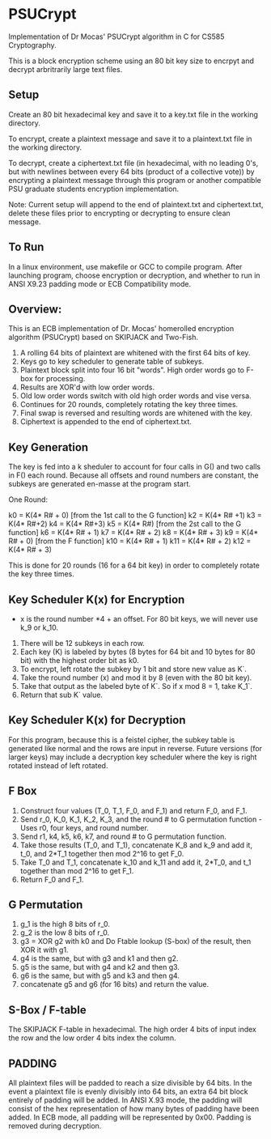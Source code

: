 # PSUCrypt
Implementation of Dr Mocas' PSUCrypt algorithm in C for CS585 Cryptography.

This is a block encryption scheme using an 80 bit key size to encrpyt and decrypt arbritrarily large text files. 

## Setup
Create an 80 bit hexadecimal key and save it to a key.txt file in the working directory.

To encrypt, create a plaintext message and save it to a plaintext.txt file in the working directory.

To decrypt, create a ciphertext.txt file (in hexadecimal, with no leading 0's, but with newlines between every 64 bits (product of a collective vote)) by encrypting a plaintext message through this program or another compatible PSU graduate students encryption implementation.

Note: Current setup will append to the end of plaintext.txt and ciphertext.txt, delete these files prior to encrypting or decrypting to ensure clean message.

## To Run
In a linux environment, use makefile or GCC to compile program. After launching program, choose encryption or decryption, and whether to run in ANSI X9.23 padding mode or ECB Compatibility mode.

## Overview:
This is an ECB implementation of Dr. Mocas' homerolled encryption algorithm (PSUCrypt) based on SKIPJACK and Two-Fish.
1. A rolling 64 bits of plaintext are whitened with the first 64 bits of key.
2. Keys go to key scheduler to generate table of subkeys.
3. Plaintext block split into four 16 bit "words". High order words go to F-box for processing.
4. Results are XOR'd with low order words. 
5. Old low order words switch with old high order words and vise versa.
6. Continues for 20 rounds, completely rotating the key three times.
7. Final swap is reversed and resulting words are whitened with the key.
8. Ciphertext is appended to the end of ciphertext.txt.

## Key Generation
The key is fed into a k sheduler to account for four calls in G() and two calls in F() each round. Because all offsets and round numbers are constant, the subkeys are generated en-masse at the program start.

One Round:

k0 = K(4* R# + 0)  [from the 1st call to the G function]
k2 = K(4* R# +1)
k3 = K(4* R#+2)
k4 = K(4* R#+3)
k5 = K(4* R#)      [from the 2st call to the G function]
k6 = K(4* R# + 1)
k7 = K(4* R# + 2)
k8 = K(4* R# + 3)
k9 = K(4* R# + 0)  [from the F function]
k10 = K(4* R# + 1)
k11 = K(4* R# + 2)
k12 = K(4* R# + 3)

This is done for 20 rounds (16 for a 64 bit key) in order to completely rotate the key three times.

## Key Scheduler K(x) for Encryption
* x is the round number *4 + an offset. For 80 bit keys, we will never use k_9 or k_10.
1. There will be 12 subkeys in each row.
2. Each key (K) is labeled by bytes (8 bytes for 64 bit and 10 bytes for 80 bit) with the highest order bit as k0.
3. To encrypt, left rotate the subkey by 1 bit and store new value as K\`.
4. Take the round number (x) and mod it by 8 (even with the 80 bit key). 
5. Take that output as the labeled byte of K\`. So if x mod 8 = 1, take K_1\`.
6. Return that sub K\` value.

## Key Scheduler K(x) for Decryption
For this program, because this is a feistel cipher, the subkey table is generated like normal and the rows are input in reverse. Future versions (for larger keys) may include a decryption key scheduler where the key is right rotated instead of left rotated.

## F Box
1. Construct four values (T_0, T_1, F_0, and F_1) and return F_0, and F_1.
2. Send r_0, K_0, K_1, K_2, K_3, and the round # to G permutation function - Uses r0, four keys, and round number.
3. Send r1, k4, k5, k6, k7, and round # to G permutation function.
4. Take those results (T_0, and T_1), concatenate K_8 and k_9 and add it, t_0, and 2\*T_1 together then mod 2^16 to get F_0.
5. Take T_0 and T_1, concatenate k_10 and k_11 and add it, 2\*T_0, and t_1 together than mod 2^16 to get F_1.
6. Return F_0 and F_1.

## G Permutation
1. g_1 is the high 8 bits of r_0.
2. g_2 is the low 8 bits of r_0.
3. g3 = XOR g2 with k0 and Do Ftable lookup (S-box) of the result, then XOR it with g1.
4. g4 is the same, but with g3 and k1 and then g2.
5. g5 is the same, but with g4 and k2 and then g3.
6. g6 is the same, but with g5 and k3 and then g4.
7. concatenate g5 and g6 (for 16 bits) and return the value.

## S-Box / F-table
The SKIPJACK F-table in hexadecimal. The high order 4 bits of input index the row and the low order 4 bits index the column.

## PADDING 
All plaintext files will be padded to reach a size divisible by 64 bits. In the event a plaintext file is evenly divisibly into 64 bits, an extra 64 bit block entirely of padding will be added. In ANSI X.93 mode, the padding will consist of the hex representation of how many bytes of padding have been added. In ECB mode, all padding will be represented by 0x00. Padding is removed during decryption.



